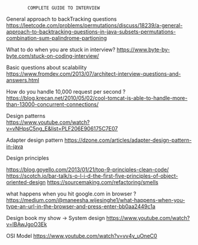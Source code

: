             COMPLETE GUIDE TO INTERVIEW
            

General approach to backTracking questions
https://leetcode.com/problems/permutations/discuss/18239/a-general-approach-to-backtracking-questions-in-java-subsets-permutations-combination-sum-palindrome-partioning

What to do when you are stuck in interview? 
https://www.byte-by-byte.com/stuck-on-coding-interview/

Basic questions about scalability
https://www.fromdev.com/2013/07/architect-interview-questions-and-answers.html
            
How do you handle 10,000 request per second ?
https://blog.krecan.net/2010/05/02/cool-tomcat-is-able-to-handle-more-than-13000-concurrent-connections/

Design patterns  
https://www.youtube.com/watch?v=vNHpsC5ng_E&list=PLF206E906175C7E07

Adapter design pattern
https://dzone.com/articles/adapter-design-pattern-in-java

Design principles

https://blog.goyello.com/2013/01/21/top-9-principles-clean-code/
https://scotch.io/bar-talk/s-o-l-i-d-the-first-five-principles-of-object-oriented-design
https://sourcemaking.com/refactoring/smells

what happens when you hit google.com in browser ?
https://medium.com/@maneesha.wijesinghe1/what-happens-when-you-type-an-url-in-the-browser-and-press-enter-bb0aa2449c1a

Design book my show -> System design
https://www.youtube.com/watch?v=lBAwJgoO3Ek

OSI Model
https://www.youtube.com/watch?v=vv4y_uOneC0









